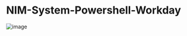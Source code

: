 # NIM-System-Powershell-Workday

![image](https://github.com/Tools4ever-NIM/NIM-System-Powershell-Workday/assets/24281600/0ed4b951-1a4d-403c-8238-c22c1e747ba1)
